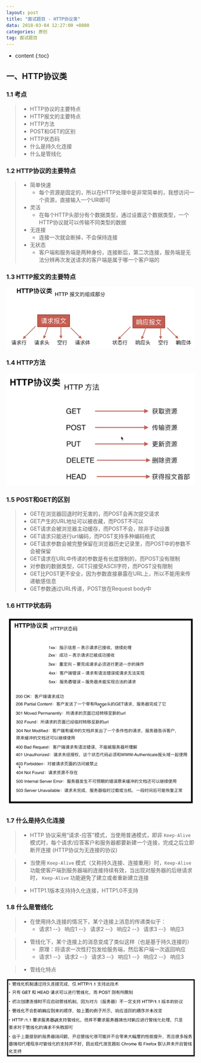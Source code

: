 ```yaml
---
layout: post
title: "面试题目 - HTTP协议类"
data: 2018-03-04 12:27:00 +0800
categories: 原创
tag: 面试题目
---
```

* content
{:toc}

<!-- more -->



## 一、HTTP协议类

### 1.1 考点

> * HTTP协议的主要特点
> * HTTP报文的主要特点
> * HTTP方法
> * POST和GET的区别
> * HTTP状态码
> * 什么是持久化连接
> * 什么是管线化

### 1.2 HTTP协议的主要特点

> * 简单快速
>   * 每个资源是固定的，所以在HTTP处理中是非常简单的，我想访问一个资源，直接输入一个URI即可
> * 灵活
>   * 在每个HTTP头部分有个数据类型，通过设置这个数据类型，一个HTTP协议就可以传输不同类型的数据
> * 无连接
>   * 连接一次就会断掉，不会保持连接
> * 无状态
>   * 客户端和服务端是两种身份，连接断后，第二次连接，服务端是无法分辨再次发送请求的客户端是属于哪一个客户端的

### 1.3 HTTP报文的主要特点

![dom](/styles/images/interview/question/q-12.png)

### 1.4  HTTP方法

![dom](/styles/images/interview/question/q-13.png)

### 1.5 POST和GET的区别

> * GET在浏览器回退时时无害的，而POST会再次提交请求
> * GET产生的URL地址可以被收藏，而POST不可以
> * GET请求会被浏览器主动缓存，而POST不会，除非手动设置
> * GET请求只能进行url编码，而POST支持多种编码格式
> * GET请求参数会被完整保留在浏览器历史记录里，而POST中的参数不会被保留
> * GET请求在URL中传递的参数是有长度限制的，而POST没有限制
> * 对参数的数据类型，GET只接受ASCll字符，而POST没有限制
> * GET比POST更不安全，因为参数直接暴露在URL上，所以不能用来传递敏感信息
> * GET参数通过URL传递，POST放在Request body中

### 1.6 HTTP状态码

![dom](/styles/images/interview/question/q-14.png)

### 1.7 什么是持久化连接

> * HTTP 协议采用“请求-应答”模式，当使用普通模式，即非 `Keep-Alive`模式时，每个请求/应答客户和服务器都要新建一个连接，完成之后立即断开连接
>   (HTTP协议为无连接的协议)

> * 当使用 `Keep-Alive` 模式（又称持久连接、连接重用）时，`Keep-Alive`功能使客户端到服务器端的连接持续有效，当出现对服务器的后继请求时，
>   `Keep-Alive` 功能避免了建立或者重新建立连接

> * HTTP1.1版本支持持久化连接，HTTP1.0不支持

### 1.8 什么是管线化


> * 在使用持久连接的情况下，某个连接上消息的传递类似于：
>   * 请求1 --》 响应1 --》 请求2 --》 响应2 --》 请求3 --》 响应3

> * 管线化下，某个连接上的消息变成了类似这样（也是基于持久连接的）
>   * 原理：将请求一次性打包发给服务端，然后客户端一次返回响应
>   * 请求1 --》 请求2 --》 请求3 --》 响应1 --》 响应2 --》 响应3

> * 管线化特点

![dom](/styles/images/interview/question/q-15.png)